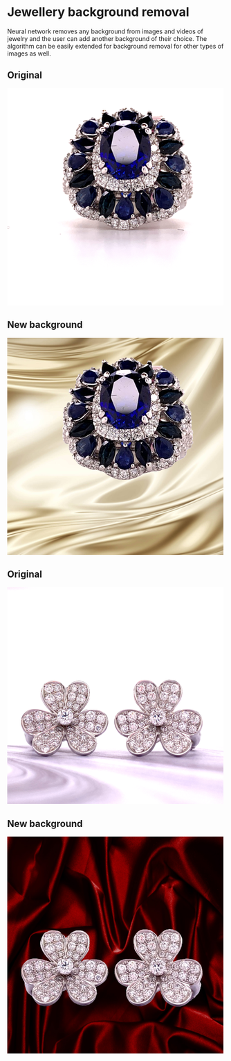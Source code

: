 # Jewellery background removal
Neural network removes any background from images and videos of jewelry and the user can add another background of their choice. 
The algorithm can be easily extended for background removal for other types of images as well.

## Original
![Farmers Market Finder Demo](original_1.png)
## New background
![Farmers Market Finder Demo](final_1.png)

## Original
![Farmers Market Finder Demo](original_2.png)
## New background
![Farmers Market Finder Demo](final_2.png)

